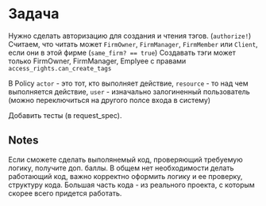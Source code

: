 # Задача

Нужно сделать авторизацию для создания и чтения тэгов. (`authorize!`)
Считаем, что читать может `FirmOwner`, `FirmManager`, `FirmMember` или `Сlient`, если они в этой фирме (```same_firm? == true```)
Создавать тэги может только FirmOwner, FirmManager, Emplyee c правами ```access_rights.can_create_tags```

В Policy `actor` - это тот, кто выполняет действие, `resource` - то над чем выполняется действие, `user` - изначально залогиненный пользователь (можно переключиться на другого полсе входа в систему)

Добавить тесты (в request_speс).

## Notes

Если сможете сделать выполянемый код, проверяющий требуемую логику, получите доп. баллы.
В общем нет необходимости делать работающий код, важно корректно оформить логику и ее проверку, структуру кода.
Большая часть кода - из реального проекта, с которым скорее всего придется работать.